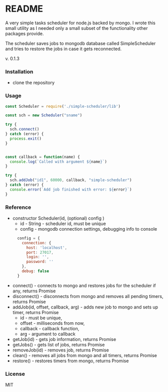 # README #

A very simple tasks scheduler for node.js backed by mongo. I wrote this small utility as I needed only a small subset of the functionality other packages provide.

The scheduler saves jobs to mongodb database called SimpleScheduler and tries to restore the jobs in case it gets reconnected.

v. 0.1.3

### Installation ###

* clone the repository 

### Usage ###

```javascript
const Scheduler = require('./simple-scheduler/lib')

const sch = new Scheduler("sname")

try {
  sch.connect()
} catch (error) {
  process.exit()
}


const callback = function(name) {
  console.log(`Called with argument ${name}`)
} 

try {
  sch.addJob("id1", 60000, callback, "simple-scheduler")
} catch (error) {
  console.error(`Add job finished with error: ${error}`)
}


```
   
### Reference ###
* constructor Scheduler(id, (optional) config )
    * id - String - scheduler id, must be unique
    * config - mongodb connection settings, debugging info to console
    ```javascript
      config = {
        connection: {
          host: 'localhost',
          port: 27017,
          login: '',
          password: ''
        },
        debug: false
      }
    ``` 
* connect() - connects to mongo and restores jobs for the scheduler if any, returns Promise
* disconnect() - disconnects from mongo and removes all pending timers, returns Promise
* addJob(id, offset, callback, arg) - adds new job to mongo and sets up timer, returns Promise
    * id - must be unique,
    * offset - milliseconds from now,
    * callback - callback function,
    * arg - argument to callback
* getJob(id) - gets job information, returns Promise
* getJobs() - gets list of jobs, returns Promise
* removeJob(id) - removes job, returns Promise
* clean() - removes all jobs from mongo and all timers, returns Promise
* restore() - restores timers from mongo, returns Promise
 
### License ###

MIT
